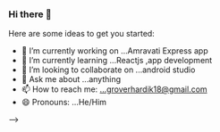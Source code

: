 ### Hi there 👋


Here are some ideas to get you started:

- 🔭 I’m currently working on ...Amravati Express app
- 🌱 I’m currently learning ...Reactjs ,app development
- 👯 I’m looking to collaborate on ...android studio
- 💬 Ask me about ...anything
- 📫 How to reach me: ...groverhardik18@gmail.com
- 😄 Pronouns: ...He/Him

-->
